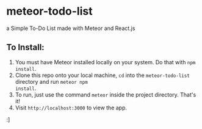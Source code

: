 # meteor-todo-list
a Simple To-Do List made with Meteor and React.js

## To Install:
1. You must have Meteor installed locally on your system. Do that with <code>npm install</code>.
2. Clone this repo onto your local machine, <code>cd</code> into the <code>meteor-todo-list</code> directory and run <code>meteor npm install</code>.
3. To run, just use the command <code>meteor</code> inside the project directory. That's it!
4. Visit <code>http://localhost:3000</code> to view the app.

:]
